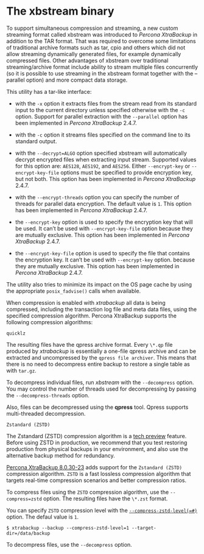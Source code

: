 # The xbstream binary

To support simultaneous compression and streaming, a new custom streaming
format called xbstream was introduced to *Percona XtraBackup* in addition to
the TAR format. That was required to overcome some limitations of traditional
archive formats such as tar, cpio and others which did not allow streaming
dynamically generated files, for example dynamically compressed files. Other
advantages of xbstream over traditional streaming/archive format include
ability to stream multiple files concurrently (so it is possible to use
streaming in the xbstream format together with the –parallel option) and more
compact data storage.

This utility has a tar-like interface:

* with the `-x` option it extracts files from the stream read from its
standard input to the current directory unless specified otherwise with the
`-c` option. Support for parallel extraction with the `--parallel`
option has been implemented in *Percona XtraBackup* 2.4.7.

* with the `-c` option it streams files specified on the command line to its
standard output.

* with the `--decrypt=ALGO` option specified xbstream will automatically
decrypt encrypted files when extracting input stream. Supported values for
this option are: `AES128`, `AES192`, and `AES256`. Either
`--encrypt-key` or `--encrypt-key-file` options must be specified to
provide encryption key, but not both. This option has been implemented in
*Percona XtraBackup* 2.4.7.

* with the `--encrypt-threads` option you can specify the number of threads
for parallel data encryption. The default value is `1`. This option has
been implemented in *Percona XtraBackup* 2.4.7.

* the `--encrypt-key` option is used to specify the encryption key that will
be used. It can’t be used with `--encrypt-key-file` option because they
are mutually exclusive. This option has been implemented in *Percona
XtraBackup* 2.4.7.

* the `--encrypt-key-file` option is used to specify the file that contains
the encryption key. It can’t be used with `--encrypt-key` option.
because they are mutually exclusive. This option has been implemented in
*Percona XtraBackup* 2.4.7.

The utility also tries to minimize its impact on the OS page cache by using the
appropriate `posix_fadvise()` calls when available.

When compression is enabled with *xtrabackup* all data is being compressed,
including the transaction log file and meta data files, using the specified
compression algorithm. Percona XtraBackup supports the following compression algorithms:

`quicklz` 

The resulting files have the qpress archive format. Every `\*.qp` file
produced by *xtrabackup* is essentially a one-file qpress archive and can be extracted and uncompressed by the `qpress file archiver`. This means that there is no need to decompress entire backup to restore a single table as with `tar.gz`. 

To decompress individual files, run *xbstream* with the
`--decompress` option. You may control the number of threads
used for decompressing by passing the `--decompress-threads` option.

Also, files can be decompressed using the **qpress** tool. Qpress supports multi-threaded decompression.

`Zstandard (ZSTD)`

The Zstandard (ZSTD) compression algorithm is a [tech preview](../glossary.md#tech-preview) feature. Before using ZSTD in production, we recommend that you test restoring production from physical backups in your environment, and also use the alternative backup method for redundancy.

[Percona XtraBackup 8.0.30-23](../release-notes/8.0/8.0.30-23.0.md) adds support for the `Zstandard (ZSTD)` compression algorithm. `ZSTD` is a fast lossless compression algorithm that targets real-time compression scenarios and better compression ratios. 
    
To compress files using the `ZSTD` compression algorithm, use the `--compress=zstd` option. The resulting files have the `\*.zst` format. 
    
You can specify `ZSTD` compression level with the [`--compress-zstd-level(=#)`](../xtrabackup_bin/xbk_option_reference.md#compress-zstd-level) option. The defaul value is `1`.

```shell
$ xtrabackup --backup --compress-zstd-level=1 --target-dir=/data/backup
```
    
To decompress files, use the `--decompress` option. 

